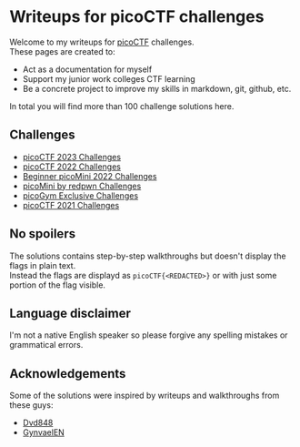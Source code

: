 # Writeups for picoCTF challenges

Welcome to my writeups for [picoCTF](https://play.picoctf.org/login) challenges.  
These pages are created to:
* Act as a documentation for myself
* Support my junior work colleges CTF learning
* Be a concrete project to improve my skills in markdown, git, github, etc.

In total you will find more than 100 challenge solutions here.

## Challenges

- [picoCTF 2023 Challenges](picoCTF_2023/README.md)
- [picoCTF 2022 Challenges](picoCTF_2022/README.md)
- [Beginner picoMini 2022 Challenges](Beginner_picoMini_2022/README.md)
- [picoMini by redpwn Challenges](picoMini_by_redpwn/README.md)
- [picoGym Exclusive Challenges](picoGym_Exclusive/README.md)
- [picoCTF 2021 Challenges](picoCTF_2021/README.md)  

## No spoilers

The solutions contains step-by-step walkthroughs but doesn't display the flags in plain text.  
Instead the flags are displayd as `picoCTF{<REDACTED>}` or with just some portion of the flag visible.

## Language disclaimer

I'm not a native English speaker so please forgive any spelling mistakes or grammatical errors.
 
 ## Acknowledgements

 Some of the solutions were inspired by writeups and walkthroughs from these guys:
 - [Dvd848](https://github.com/Dvd848)
 - [GynvaelEN](https://www.youtube.com/@GynvaelEN)
